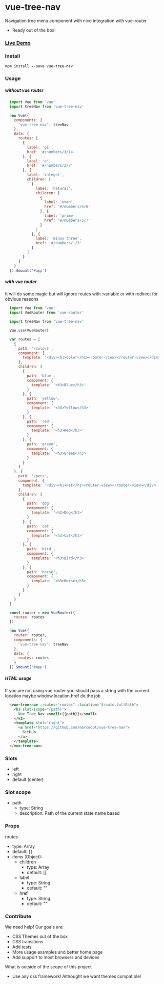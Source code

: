 # vue-tree-nav
 Navigation tree menu component with nice integration with vue-router 
 - Ready out of the box! 

### [Live Demo](http://marcodpt.github.io/vue-tree-nav)

### Install
```
npm install --save vue-tree-nav
```

### Usage 

##### without vue router
```javascript
  import Vue from 'vue'
  import treeNav from 'vue-tree-nav'

  new Vue({
    components: {
      'vue-tree-nav': treeNav
    },
    data: {
      routes: [
        {
          label: 'pi',
          href: '#/numbers/3/14'
        }, {
          label: 'e',
          href: '#/numbers/2/7'
        }, {
          label: 'integer',
          children: [
            {
              label: 'natural',
              children: [
                {
                  label: 'even',
                  href: '#/numbers/4/6'
                }, {
                  label: 'prime',
                  href: '#/numbers/5/7'
                }
              ]
            }, {
              label: 'minus three',
              href: '#/numbers/_/3'
            }
          ]
        }
      ]
    }
  }).$mount('#app')
```

##### with vue router
  It will do some magic but will ignore routes with :variable or with redirect for obvious reasons

```javascript
  import Vue from 'vue'
  import VueRouter from 'vue-router'

  import treeNav from 'vue-tree-nav'

  Vue.use(VueRouter)

  var routes = [
    {
      path: '/colors',
      component: {
        template: '<div><h1>Color</h1><router-view></router-view></div>'
      },
      children: [
        {
          path: 'blue',
          component: {
            template: '<h3>Blue</h3>'
          }
        }, {
          path: 'yellow',
          component: {
            template: '<h3>Yellow</h3>'
          }
        }, {
          path: 'red',
          component: {
            template: '<h3>Red</h3>'
          }
        }, {
          path: 'green',
          component: {
            template: '<h3>Green</h3>'
          }
        }
      ]
    }, {
      path: '/pets',
      component: {
        template: '<div><h1>Pet</h1><router-view></router-view></div>'
      },
      children: [
        {
          path: 'dog',
          component: {
            template: '<h3>Dog</h3>'
          }
        }, {
          path: 'cat',
          component: {
            template: '<h3>Cat</h3>'
          }
        }, {
          path: 'bird',
          component: {
            template: '<h3>Bird</h3>'
          }
        }, {
          path: 'horse',
          component: {
            template: '<h3>Horse</h3>'
          }
        }
      ]
    }
  ]

  const router = new VueRouter({
    routes: routes
  })

  new Vue({
    router: router,
    components: {
      'vue-tree-nav': treeNav
    },
    data: {
      routes: routes 
    }
  }).$mount('#app')
```

##### HTML usage
  If you are not using vue router you should pass a string with the current location
  maybe window.location.href do the job
  
```html
  <vue-tree-nav :routes="routes" :location="$route.fullPath">
    <h3 slot-scope="{path}">
      Vue Tree Nav <small>{{path}}</small>
    </h3>
    <template slot="right">
      <a href="https://github.com/marcodpt/vue-tree-nav">
        GitHub
      </a>
    </template>
  </vue-tree-nav>
```

### Slots
 - left
 - right
 - default (center)

### Slot scope
 - path
   - type: String
   - description: Path of the current state name based

### Props
routes
 - type: Array
 - default: []
 - items (Object):
   - children
     - type: Array
     - default: []
   - label
     - type: String
     - default: ""
   - href
     - type: String
     - default: ""

### Contribute
We need help! Our goals are:
 - CSS Themes out of the box
 - CSS transitions
 - Add tests
 - More usage examples and better home page
 - Add support to most browsers and devices

What is outside of the scope of this project
 - Use any css framework! Althought we want themes compatible!
